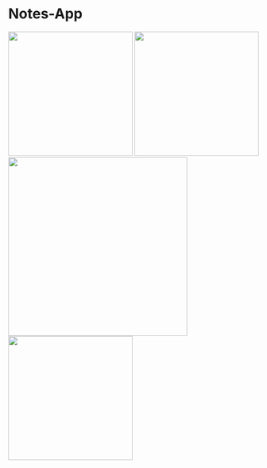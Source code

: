 # Notes-App
<p float="left">
    <img src="https://play-lh.googleusercontent.com/GQ_Jpb5vNdCJ0cq9zxD-vAE5D3dLxoSJjist7jC1ZkuWAhD6olW0x-kQ4XzWE9QxMKHR=w1052-h592-rw" width="250" />
    <img src="https://play-lh.googleusercontent.com/tIsqCGOtIYVtiGzY55P8zepq_M4C2O4_E1VShGfQbg4M8I-OVAAXW6sp4CMluoaLGA=w1052-h592-rw" width="250" />
    <img src="https://play-lh.googleusercontent.com/ZDr9t78w4D_8dXg47CroTQxAlOstkh53yKwF08jXLfrExvFqtxWfWm_8SsAwmEiDsg=w1052-h592-rw" width="360" />
    <img src="https://play-lh.googleusercontent.com/IZln6RhHfWV8I8t6a2WwGrwjzX7PYKwl5IIYDCSa0rp8j7y_Dv1SZGt1ebXTRV_KPg=w1052-h592-rw" width="250" />
</p>
